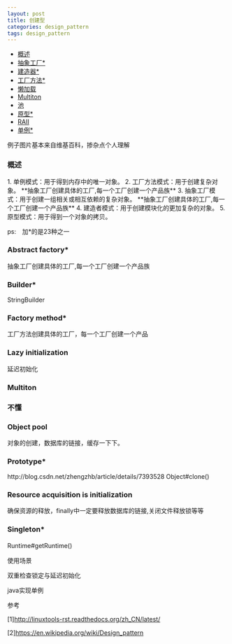 ```yaml
---
layout: post
title: 创建型
categories: design_pattern
tags: design_pattern
---
```


*   [概述](#Summary)
*   [抽象工厂*](#AbstractFactory)
*   [建造器*](#Builder)
*   [工厂方法*](#Factory)
*   [懒加载](#LazyInit)
*   [Multiton](#Multiton)
*   [池](#ObjectPool)
*   [原型*](#Prototype)
*   [RAII](#RAII)
*   [单例*](#Singleton)


例子图片基本来自维基百科，掺杂点个人理解
<h3 id="Summary">概述</h3>
1.  单例模式：用于得到内存中的唯一对象。
2.  工厂方法模式：用于创建复杂对象。    **抽象工厂创建具体的工厂,每一个工厂创建一个产品族**
3.  抽象工厂模式：用于创建一组相关或相互依赖的复杂对象。  **抽象工厂创建具体的工厂,每一个工厂创建一个产品族**
4.  建造者模式：用于创建模块化的更加复杂的对象。
5.  原型模式：用于得到一个对象的拷贝。　　

ps:　加*的是23种之一

<h3 id="AbstractFactory">Abstract factory*</h3>
抽象工厂创建具体的工厂,每一个工厂创建一个产品族
<h3 id="Builder">Builder*</h3>
StringBuilder
<h3 id="Factory">Factory method*</h3>
工厂方法创建具体的工厂，每一个工厂创建一个产品
<h3 id="LazyInit">Lazy initialization</h3>
延迟初始化
<h3 id="Multiton">Multiton<h3>
不懂
<h3 id="ObjectPool">Object pool</h3>
对象的创建，数据库的链接，缓存一下下。
<h3 id="Prototype">Prototype*</h3>
http://blog.csdn.net/zhengzhb/article/details/7393528
Object#clone()
<h3 id="RAII">Resource acquisition is initialization</h3>
确保资源的释放，finally中一定要释放数据库的链接,关闭文件释放锁等等
<h3 id="Singleton">Singleton*</h3>
Runtime#getRuntime()　　　

使用场景　　　

双重检查锁定与延迟初始化　　　　

java实现单例　　　


参考

[1]<http://linuxtools-rst.readthedocs.org/zh_CN/latest/>

[2]<https://en.wikipedia.org/wiki/Design_pattern>